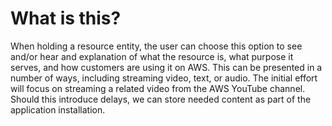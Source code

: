 # What is this?

When holding a resource entity, the user can choose this option to see and/or
hear and explanation of what the resource is, what purpose it serves, and how
customers are using it on AWS. This can be presented in a number of ways,
including streaming video, text, or audio. The initial effort will focus on
streaming a related video from the AWS YouTube channel. Should this introduce
delays, we can store needed content as part of the application installation.
